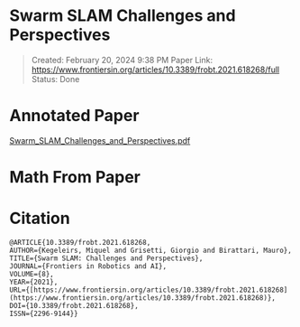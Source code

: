 # Swarm SLAM Challenges and Perspectives

>Created: February 20, 2024 9:38 PM
>Paper Link: https://www.frontiersin.org/articles/10.3389/frobt.2021.618268/full
>Status: Done

# Annotated Paper

[Swarm_SLAM_Challenges_and_Perspectives.pdf](Swarm_SLAM_Challenges_and_Perspectives.pdf)

# Math From Paper

# Citation

```
@ARTICLE{10.3389/frobt.2021.618268,
AUTHOR={Kegeleirs, Miquel and Grisetti, Giorgio and Birattari, Mauro},
TITLE={Swarm SLAM: Challenges and Perspectives},
JOURNAL={Frontiers in Robotics and AI},
VOLUME={8},
YEAR={2021},
URL={[https://www.frontiersin.org/articles/10.3389/frobt.2021.618268](https://www.frontiersin.org/articles/10.3389/frobt.2021.618268)},
DOI={10.3389/frobt.2021.618268},
ISSN={2296-9144}}
```